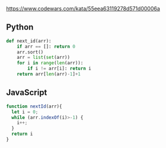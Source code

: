 https://www.codewars.com/kata/55eea63119278d571d00006a

## Python
```python
def next_id(arr):
    if arr == []: return 0
    arr.sort()
    arr = list(set(arr))
    for i in range(len(arr)):
        if i != arr[i]: return i
    return arr[len(arr)-1]+1
```

## JavaScript
```js
function nextId(arr){
  let i = 0;
  while (arr.indexOf(i)>-1) {
    i++;
  }
  return i
}
```